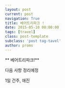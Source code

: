 ```yaml
---
layout: post
current: post
navigation: True
title: 베어트리파크 !
date: 2015-05-10 00:00:00
tags: [travel]
class: post-template
subclass: 'post tag-tavel'
author: proms
---
```


** 베어트리파크!**

다음 사항 정리예정

1일
건주, 애진